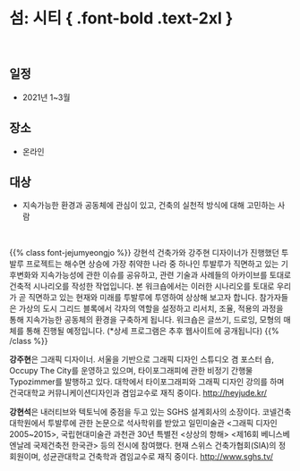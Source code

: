 # 섬: 시티 { .font-bold .text-2xl }

<br/>

## **일정**
 - 2021년 1~3월

## **장소**
 - 온라인

## **대상**
 - 지속가능한 환경과 공동체에 관심이 있고, 건축의 실천적 방식에 대해 고민하는 사람

<br/>

{{% class font-jejumyeongjo %}}
강현석 건축가와 강주현 디자이너가 진행했던 투발루 프로젝트는 해수면 상승에 가장 취약한 나라 중 하나인 투발루가 직면하고 있는 기후변화와 지속가능성에 관한 이슈를 공유하고, 관련 기술과 사례들의 아카이브를 토대로 건축적 시나리오를 작성한 작업입니다. 본 워크숍에서는 이러한 시나리오를 토대로 우리가 곧 직면하고 있는 현재와 미래를 투발루에 투영하여 상상해 보고자 합니다. 참가자들은 가상의 도시 그리드 블록에서 각자의 역할을 설정하고 리서치, 조율, 적용의 과정을 통해 지속가능한 공동체의 환경을 구축하게 됩니다. 워크숍은 글쓰기, 드로잉, 모형의 매체를 통해 진행될 예정입니다.
(*상세 프로그램은 추후 웹사이트에 공개됩니다)
{{% /class %}}

**강주현**은 그래픽 디자이너. 서울을 기반으로 그래픽 디자인 스튜디오 겸 포스터 숍, Occupy The City를 운영하고 있으며, 타이포그래피에 관한 비정기 간행물 Typozimmer를 발행하고 있다. 대학에서 타이포그래피와 그래픽 디자인 강의를 하며 건국대학교 커뮤니케이션디자인과 겸임교수로 재직 중이다. http://heyjude.kr/


**강현석**은 내러티브와 텍토닉에 중점을 두고 있는 SGHS 설계회사의 소장이다. 코넬건축대학원에서 투발루에 관한 논문으로 석사학위를 받았고 일민미술관 <그래픽 디자인 2005~2015>, 국립현대미술관 과천관 30년 특별전 <상상의 항해> <제16회 베니스베엔날레 국제건축전 한국관> 등의 전시에 참여했다. 현재 스위스 건축가협회(SIA)의 정회원이며, 성균관대학교 건축학과 겸임교수로 재직 중이다. http://www.sghs.tv/
